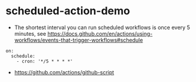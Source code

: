 # scheduled-action-demo

- The shortest interval you can run scheduled workflows is once every 5 minutes, see <https://docs.github.com/en/actions/using-workflows/events-that-trigger-workflows#schedule>

```shell
on:
  schedule:
    - cron: '*/5 * * * *'
```

- <https://github.com/actions/github-script>
